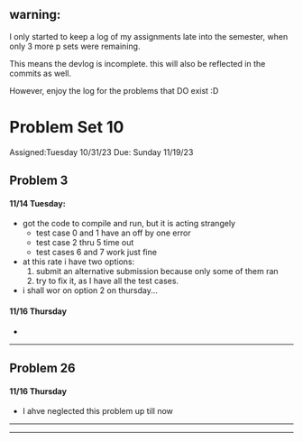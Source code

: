 ## warning:
I only started to keep a log of my assignments late into the semester, when only 3 more p sets were remaining. 

This means the devlog is incomplete. this will also be reflected in the commits as well. 

However,
enjoy the log for the problems that DO exist :D

# Problem Set 10
Assigned:Tuesday 10/31/23
Due: Sunday 11/19/23

## Problem 3
#### 11/14 Tuesday:
- got the code to compile and run, but it is acting strangely
	- test case 0 and 1 have an off by one error
	- test case 2 thru 5 time out 
	- test cases 6 and 7 work just fine
- at this rate i have two options:
	1. submit an alternative submission because only some of them ran
	2. try to fix it, as I have all the test cases. 
- i shall wor on option 2 on thursday...

#### 11/16 Thursday
- 

---
## Problem 26
#### 11/16 Thursday
- I ahve neglected this problem up till now 

---
---

